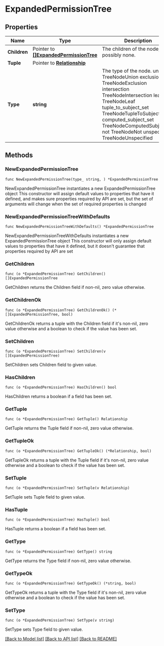 # ExpandedPermissionTree

## Properties

Name | Type | Description | Notes
------------ | ------------- | ------------- | -------------
**Children** | Pointer to [**[]ExpandedPermissionTree**](ExpandedPermissionTree.md) | The children of the node, possibly none. | [optional] 
**Tuple** | Pointer to [**Relationship**](Relationship.md) |  | [optional] 
**Type** | **string** | The type of the node. union TreeNodeUnion exclusion TreeNodeExclusion intersection TreeNodeIntersection leaf TreeNodeLeaf tuple_to_subject_set TreeNodeTupleToSubjectSet computed_subject_set TreeNodeComputedSubjectSet not TreeNodeNot unspecified TreeNodeUnspecified | 

## Methods

### NewExpandedPermissionTree

`func NewExpandedPermissionTree(type_ string, ) *ExpandedPermissionTree`

NewExpandedPermissionTree instantiates a new ExpandedPermissionTree object
This constructor will assign default values to properties that have it defined,
and makes sure properties required by API are set, but the set of arguments
will change when the set of required properties is changed

### NewExpandedPermissionTreeWithDefaults

`func NewExpandedPermissionTreeWithDefaults() *ExpandedPermissionTree`

NewExpandedPermissionTreeWithDefaults instantiates a new ExpandedPermissionTree object
This constructor will only assign default values to properties that have it defined,
but it doesn't guarantee that properties required by API are set

### GetChildren

`func (o *ExpandedPermissionTree) GetChildren() []ExpandedPermissionTree`

GetChildren returns the Children field if non-nil, zero value otherwise.

### GetChildrenOk

`func (o *ExpandedPermissionTree) GetChildrenOk() (*[]ExpandedPermissionTree, bool)`

GetChildrenOk returns a tuple with the Children field if it's non-nil, zero value otherwise
and a boolean to check if the value has been set.

### SetChildren

`func (o *ExpandedPermissionTree) SetChildren(v []ExpandedPermissionTree)`

SetChildren sets Children field to given value.

### HasChildren

`func (o *ExpandedPermissionTree) HasChildren() bool`

HasChildren returns a boolean if a field has been set.

### GetTuple

`func (o *ExpandedPermissionTree) GetTuple() Relationship`

GetTuple returns the Tuple field if non-nil, zero value otherwise.

### GetTupleOk

`func (o *ExpandedPermissionTree) GetTupleOk() (*Relationship, bool)`

GetTupleOk returns a tuple with the Tuple field if it's non-nil, zero value otherwise
and a boolean to check if the value has been set.

### SetTuple

`func (o *ExpandedPermissionTree) SetTuple(v Relationship)`

SetTuple sets Tuple field to given value.

### HasTuple

`func (o *ExpandedPermissionTree) HasTuple() bool`

HasTuple returns a boolean if a field has been set.

### GetType

`func (o *ExpandedPermissionTree) GetType() string`

GetType returns the Type field if non-nil, zero value otherwise.

### GetTypeOk

`func (o *ExpandedPermissionTree) GetTypeOk() (*string, bool)`

GetTypeOk returns a tuple with the Type field if it's non-nil, zero value otherwise
and a boolean to check if the value has been set.

### SetType

`func (o *ExpandedPermissionTree) SetType(v string)`

SetType sets Type field to given value.



[[Back to Model list]](../README.md#documentation-for-models) [[Back to API list]](../README.md#documentation-for-api-endpoints) [[Back to README]](../README.md)


